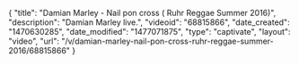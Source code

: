 {
    "title": "Damian Marley - Nail pon cross ( Ruhr Reggae Summer 2016)",
    "description": "Damian Marley live.",
    "videoid": "68815866",
    "date_created": "1470630285",
    "date_modified": "1477071875",
    "type": "captivate",
    "layout": "video",
    "url": "\/v\/damian-marley-nail-pon-cross-ruhr-reggae-summer-2016\/68815866"
}